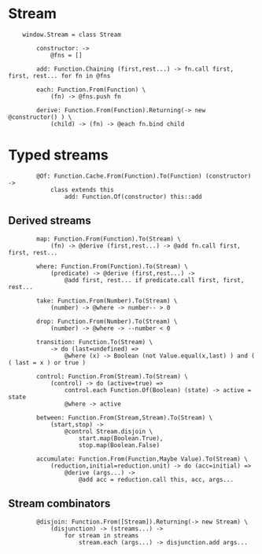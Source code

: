 # Stream

		
		window.Stream = class Stream
	
			constructor: ->
				@fns = []
			
			add: Function.Chaining (first,rest...) -> fn.call first, first, rest... for fn in @fns
			
			each: Function.From(Function) \
				(fn) -> @fns.push fn
			
			derive: Function.From(Function).Returning(-> new @constructor() ) \
				(child) -> (fn) -> @each fn.bind child
			

# Typed streams

			
			@Of: Function.Cache.From(Function).To(Function) (constructor) ->
				class extends this
					add: Function.Of(constructor) this::add
					

## Derived streams

			
			map: Function.From(Function).To(Stream) \
				(fn) -> @derive (first,rest...) -> @add fn.call first, first, rest...
			
			where: Function.From(Function).To(Stream) \
				(predicate) -> @derive (first,rest...) ->
					@add first, rest... if predicate.call first, first, rest...
			
			take: Function.From(Number).To(Stream) \
				(number) -> @where -> number-- > 0
			
			drop: Function.From(Number).To(Stream) \
				(number) -> @where -> --number < 0
			
			transition: Function.To(Stream) \
				-> do (last=undefined) =>
					@where (x) -> Boolean (not Value.equal(x,last) ) and ( ( last = x ) or true )
					
			control: Function.From(Stream).To(Stream) \
				(control) -> do (active=true) =>
					control.each Function.Of(Boolean) (state) -> active = state
					@where -> active
					
			between: Function.From(Stream,Stream).To(Stream) \
				(start,stop) ->
					@control Stream.disjoin \
						start.map(Boolean.True),
						stop.map(Boolean.False)
						
			accumulate: Function.From(Function,Maybe Value).To(Stream) \
				(reduction,initial=reduction.unit) -> do (acc=initial) =>
					@derive (args...) ->
						@add acc = reduction.call this, acc, args...
						

## Stream combinators

			
			@disjoin: Function.From([Stream]).Returning(-> new Stream) \
				(disjunction) -> (streams...) ->
					for stream in streams
						stream.each (args...) -> disjunction.add args...
					
